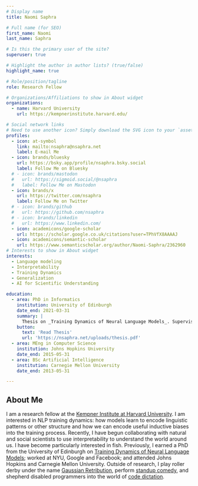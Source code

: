 ```yaml
---
# Display name
title: Naomi Saphra

# Full name (for SEO)
first_name: Naomi
last_name: Saphra

# Is this the primary user of the site?
superuser: true

# Highlight the author in author lists? (true/false)
highlight_name: true

# Role/position/tagline
role: Research Fellow

# Organizations/Affiliations to show in About widget
organizations:
  - name: Harvard University 
    url: https://kempnerinstitute.harvard.edu/

# Social network links
# Need to use another icon? Simply download the SVG icon to your `assets/media/icons/` folder.
profiles:
  - icon: at-symbol
    link: mailto:nsaphra@nsaphra.net
    label: E-mail Me
  - icon: brands/bluesky
    url: https://bsky.app/profile/nsaphra.bsky.social
    label: Follow Me on Bluesky
  # - icon: brands/mastodon
  #   url: https://sigmoid.social/@nsaphra
  #   label: Follow Me on Mastodon
  - icon: brands/x
    url: https://twitter.com/nsaphra
    label: Follow Me on Twitter
  # - icon: brands/github
  #   url: https://github.com/nsaphra
  # - icon: brands/linkedin
  #   url: https://www.linkedin.com/
  - icon: academicons/google-scholar
    url: https://scholar.google.co.uk/citations?user=TPhVfX8AAAAJ
  - icon: academicons/semantic-scholar
    url: https://www.semanticscholar.org/author/Naomi-Saphra/2362960
# Interests to show in About widget
interests:
  - Language modeling
  - Interpretability
  - Training Dynamics
  - Generalization
  - AI for Scientific Understanding

education:
  - area: PhD in Informatics
    institution: University of Edinburgh
    date_end: 2021-03-31
    summary: |
      Thesis on _Training Dynamics of Neural Language Models_. Supervised by [Prof Adam Lopez](https://alopez.github.io/m). 
    button:
      text: 'Read Thesis'
      url: 'https://nsaphra.net/uploads/thesis.pdf'
  - area: MEng in Computer Science
    institution: Johns Hopkins University
    date_end: 2015-05-31
  - area: BSc Artificial Intelligence
    institution: Carnegie Mellon University
    date_end: 2013-05-31

---
```


## About Me

I am a research fellow at the [Kempner Institute at Harvard University](https://www.harvard.edu/kempner-institute/). I am interested in NLP training dynamics: how models learn to encode linguistic patterns or other structure and how we can encode useful inductive biases into the training process. Recently, I have begun collaborating with natural and social scientists to use interpretability to understand the world around us. I have become particularly interested in fish. Previously, I earned a PhD from the University of Edinburgh on [Training Dynamics of Neural Language Models](uploads/thesis.pdf); worked at NYU, Google and Facebook; and attended Johns Hopkins and Carnegie Mellon University. Outside of research, I play roller derby under the name [Gaussian Retribution](https://auldreekierollerderby.com/2019/08/10/the-one-gift-i-received-along-with-my-disability/), perform [standup comedy](https://www.youtube.com/watch?v=BzNDdS-lcqM), and shepherd disabled programmers into the world of [code dictation](post/hands/).